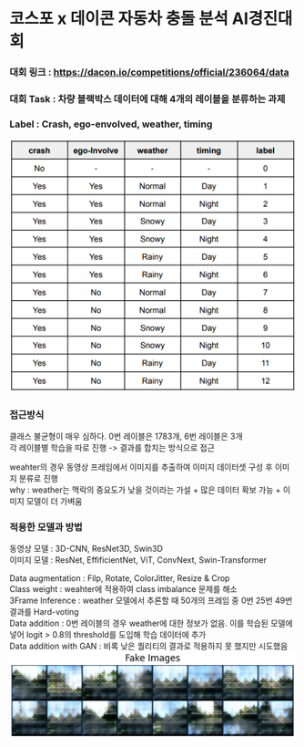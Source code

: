 # 코스포 x 데이콘 자동차 충돌 분석 AI경진대회

### 대회 링크 : https://dacon.io/competitions/official/236064/data  

### 대회 Task : 차량 블랙박스 데이터에 대해 4개의 레이블을 분류하는 과제  
### Label    : Crash, ego-envolved, weather, timing

![Label Image](Label_image.jpeg)  
  
  
### 접근방식  
  
클래스 불균형이 매우 심하다.  0번 레이블은 1783개, 6번 레이블은 3개  
각 레이블별 학습을 따로 진행 -> 결과를 합치는 방식으로 접근  
  
weahter의 경우 동영상 프레임에서 이미지를 추출하여 이미지 데이터셋 구성 후 이미지 분류로 진행    
why : weather는 맥락의 중요도가 낮을 것이라는 가설 + 많은 데이터 확보 가능 + 이미지 모델이 더 가벼움


### 적용한 모델과 방법  
  
동영상 모델 : 3D-CNN, ResNet3D, Swin3D  
이미지 모델 : ResNet, EffificientNet, ViT, ConvNext, Swin-Transformer    

Data augmentation : Filp, Rotate, ColorJitter, Resize & Crop   
Class weight : weahter에 적용하여 class imbalance 문제를 해소  
3Frame Inference : weather 모델에서 추론할 때 50개의 프레임 중 0번 25번 49번 결과를 Hard-voting  
Data addition : 0번 레이블의 경우 weather에 대한 정보가 없음. 이를 학습된 모델에 넣어 logit > 0.8의 threshold를 도입해 학습 데이터에 추가  
Data addition with GAN : 비록 낮은 퀄리티의 결과로 적용하지 못 했지만 시도했음  
![Label Image](fakeimage_GAN.png)  
